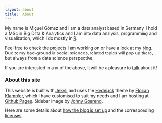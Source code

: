 ```yaml
---
layout: about
title:  About
---
```

  
My name is Miguel Gómez and I am a data analyst based in Germany. I hold a MSc in Big Data & Analytics and I am into data analysis, programming and visualization, which I do mostly in [R](https://www.r-project.org/).  

Feel free to check the [projects](https://miguel-gomez.github.io/projects/) I am working on or have a look at my [blog](https://miguel-gomez.github.io/blog/). Due to my background in social sciences, related topics will pop up there, but always from a data science perspective.  

If you are interested in any of the above, it will be a pleasure to [talk](mailto:miguel.gomez.contact@gmail.com) about it!  

### About this site

This website is built with [Jekyll](https://jekyllrb.com/) and uses the [Hydejack](https://hydejack.com/) theme by [Florian Klampfer](https://qwtel.com/), which I have customised to suit my needs and I am hosting at [Github Pages](https://pages.github.com/). Sidebar image by [Johny Goerend](https://linktr.ee/johnygoerend).

Here are some details about [how the blog is set up]() and the corresponding [licenses](https://miguel-gomez.github.io/NOTICE/).

